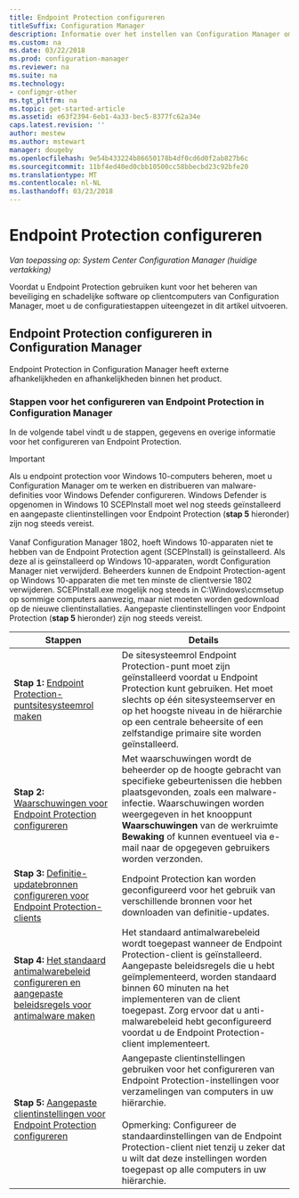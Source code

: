 ```yaml
---
title: Endpoint Protection configureren
titleSuffix: Configuration Manager
description: Informatie over het instellen van Configuration Manager om te werken en distribueren van malware-definities voor Windows Defender.
ms.custom: na
ms.date: 03/22/2018
ms.prod: configuration-manager
ms.reviewer: na
ms.suite: na
ms.technology:
- configmgr-other
ms.tgt_pltfrm: na
ms.topic: get-started-article
ms.assetid: e63f2394-6eb1-4a33-bec5-8377fc62a34e
caps.latest.revision: ''
author: mestew
ms.author: mstewart
manager: dougeby
ms.openlocfilehash: 9e54b433224b86650178b4df0cd6d0f2ab827b6c
ms.sourcegitcommit: 11bf4ed40ed0cbb10500cc58bbecbd23c92bfe20
ms.translationtype: MT
ms.contentlocale: nl-NL
ms.lasthandoff: 03/23/2018
---
```

# <a name="configure-endpoint-protection"></a>Endpoint Protection configureren

*Van toepassing op: System Center Configuration Manager (huidige vertakking)*

Voordat u Endpoint Protection gebruiken kunt voor het beheren van beveiliging en schadelijke software op clientcomputers van Configuration Manager, moet u de configuratiestappen uiteengezet in dit artikel uitvoeren.  

## <a name="how-to-configure-endpoint-protection-in-configuration-manager"></a>Endpoint Protection configureren in Configuration Manager  
 Endpoint Protection in Configuration Manager heeft externe afhankelijkheden en afhankelijkheden binnen het product.  

### <a name="steps-to-configure-endpoint-protection-in-configuration-manager"></a>Stappen voor het configureren van Endpoint Protection in Configuration Manager  
 In de volgende tabel vindt u de stappen, gegevens en overige informatie voor het configureren van Endpoint Protection.  

> [!IMPORTANT]  
>  Als u endpoint protection voor Windows 10-computers beheren, moet u Configuration Manager om te werken en distribueren van malware-definities voor Windows Defender configureren. Windows Defender is opgenomen in Windows 10 SCEPInstall moet wel nog steeds geïnstalleerd en aangepaste clientinstellingen voor Endpoint Protection (**stap 5** hieronder) zijn nog steeds vereist. </br> </br>
> Vanaf Configuration Manager 1802, hoeft Windows 10-apparaten niet te hebben van de Endpoint Protection agent (SCEPInstall) is geïnstalleerd. Als deze al is geïnstalleerd op Windows 10-apparaten, wordt Configuration Manager niet verwijderd. Beheerders kunnen de Endpoint Protection-agent op Windows 10-apparaten die met ten minste de clientversie 1802 verwijderen. SCEPInstall.exe mogelijk nog steeds in C:\Windows\ccmsetup op sommige computers aanwezig, maar niet moeten worden gedownload op de nieuwe clientinstallaties. Aangepaste clientinstellingen voor Endpoint Protection (**stap 5** hieronder) zijn nog steeds vereist. <!--503654-->

|Stappen|Details|  
|-----------|-------------|  
|**Stap 1:** [Endpoint Protection-puntsitesysteemrol maken](endpoint-protection-site-role.md)|De sitesysteemrol Endpoint Protection-punt moet zijn geïnstalleerd voordat u Endpoint Protection kunt gebruiken. Het moet slechts op één sitesysteemserver en op het hoogste niveau in de hiërarchie op een centrale beheersite of een zelfstandige primaire site worden geïnstalleerd. |  
|**Stap 2:** [Waarschuwingen voor Endpoint Protection configureren](endpoint-configure-alerts.md)|Met waarschuwingen wordt de beheerder op de hoogte gebracht van specifieke gebeurtenissen die hebben plaatsgevonden, zoals een malware-infectie. Waarschuwingen worden weergegeven in het knooppunt **Waarschuwingen** van de werkruimte **Bewaking** of kunnen eventueel via e-mail naar de opgegeven gebruikers worden verzonden. |  
|**Stap 3:** [Definitie-updatebronnen configureren voor Endpoint Protection-clients](endpoint-definition-updates.md)|Endpoint Protection kan worden geconfigureerd voor het gebruik van verschillende bronnen voor het downloaden van definitie-updates. |  
|**Stap 4:** [Het standaard antimalwarebeleid configureren en aangepaste beleidsregels voor antimalware maken](endpoint-antimalware-policies.md)|Het standaard antimalwarebeleid wordt toegepast wanneer de Endpoint Protection-client is geïnstalleerd. Aangepaste beleidsregels die u hebt geïmplementeerd, worden standaard binnen 60 minuten na het implementeren van de client toegepast. Zorg ervoor dat u anti-malwarebeleid hebt geconfigureerd voordat u de Endpoint Protection-client implementeert. |  
|**Stap 5:** [Aangepaste clientinstellingen voor Endpoint Protection configureren](endpoint-protection-configure-client.md)|Aangepaste clientinstellingen gebruiken voor het configureren van Endpoint Protection-instellingen voor verzamelingen van computers in uw hiërarchie.<br /><br /> Opmerking: Configureer de standaardinstellingen van de Endpoint Protection-client niet tenzij u zeker dat u wilt dat deze instellingen worden toegepast op alle computers in uw hiërarchie. |  
